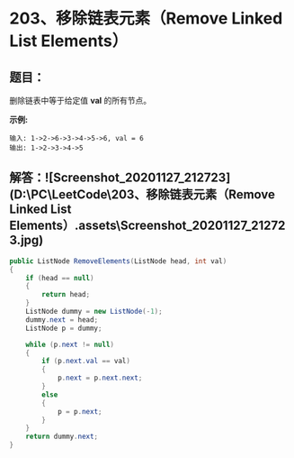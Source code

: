# 203、移除链表元素（Remove Linked List Elements）

## 题目：

删除链表中等于给定值 **val** 的所有节点。

**示例:**

```
输入: 1->2->6->3->4->5->6, val = 6
输出: 1->2->3->4->5
```

## 解答：![Screenshot_20201127_212723](D:\PC\LeetCode\203、移除链表元素（Remove Linked List Elements）.assets\Screenshot_20201127_212723.jpg)

```csharp
public ListNode RemoveElements(ListNode head, int val)
{
    if (head == null) 
    {
        return head;
    }
    ListNode dummy = new ListNode(-1);
    dummy.next = head;
    ListNode p = dummy;

    while (p.next != null) 
    {
        if (p.next.val == val) 
        {
            p.next = p.next.next;
        }
        else
        {
            p = p.next;
        }
    }
    return dummy.next;
}
```

